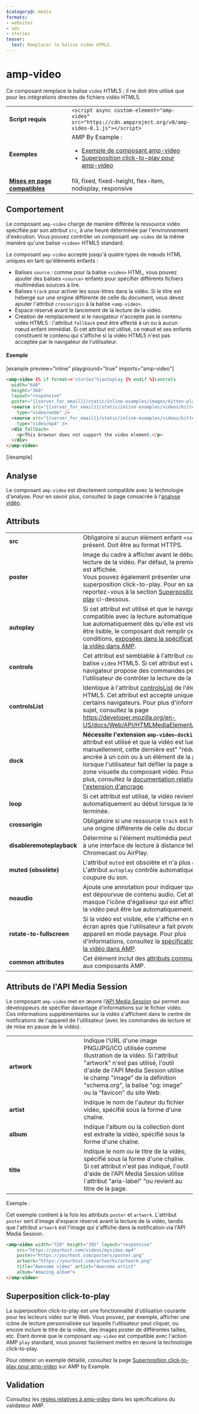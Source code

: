 ```yaml
---
$category@: media
formats:
- websites
- ads
- stories
teaser:
  text: Remplacer la balise vidéo HTML5.
---
```




<!--
       Copyright 2016 The AMP HTML Authors. All Rights Reserved.

       Licensed under the Apache License, Version 2.0 (the "License");
     you may not use this file except in compliance with the License.
     You may obtain a copy of the License at

     http://www.apache.org/licenses/LICENSE-2.0

     Unless required by applicable law or agreed to in writing, software
     distributed under the License is distributed on an "AS-IS" BASIS,
     WITHOUT WARRANTIES OR CONDITIONS OF ANY KIND, either express or implied.
     See the License for the specific language governing permissions and
     limitations under the License.
-->

# amp-video

Ce composant remplace la balise `video` HTML5 ; il ne doit être utilisé que pour les intégrations directes de fichiers vidéo HTML5.

<table>
  <tr>
    <td width="40%"><strong>Script requis</strong></td>
    <td><code>&lt;script async custom-element="amp-video" src="https://cdn.ampproject.org/v0/amp-video-0.1.js">&lt;/script></code></td>
  </tr>
  <tr>
    <td width="40%"><strong>Exemples</strong></td>
    <td>AMP By Example :<ul>
      <li><a href="https://ampbyexample.com/components/amp-video/">Exemple de composant amp-video</a></li>
      <li><a href="https://ampbyexample.com/advanced/click-to-play_overlay_for_amp-video/">Superposition click-to-play pour amp-video</a></li></ul></td>
    </tr>
    <tr>
      <td class="col-fourty"><strong><a href="https://www.ampproject.org/docs/guides/responsive/control_layout.html">Mises en page compatibles</a></strong></td>
      <td>fill, fixed, fixed-height, flex-item, nodisplay, responsive</td>
    </tr>
  </table>

## Comportement

Le composant `amp-video` charge de manière différée la ressource vidéo spécifiée par son attribut `src`, à une heure déterminée par l'environnement d'exécution. Vous pouvez contrôler un composant `amp-video` de la même manière qu'une balise `<video>` HTML5 standard.

Le composant `amp-video` accepte jusqu'à quatre types de nœuds HTML uniques en tant qu'éléments enfants :

* Balises `source` : comme pour la balise `<video>` HTML, vous pouvez ajouter des balises `<source>` enfants pour spécifier différents fichiers multimédias sources à lire.
* Balises `track` pour activer les sous-titres dans la vidéo. Si le titre est hébergé sur une origine différente de celle du document, vous devez ajouter l'attribut `crossorigin` à la balise `<amp-video>`.
* Espace réservé avant le lancement de la lecture de la vidéo.
* Création de remplacement si le navigateur n'accepte pas le contenu vidéo HTML5 : l'attribut `fallback` peut être affecté à un ou à aucun nœud enfant immédiat. Si cet attribut est utilisé, ce nœud et ses enfants constituent le contenu qui s'affiche si la vidéo HTML5 n'est pas acceptée par le navigateur de l'utilisateur.

#### Exemple

[example preview="inline" playground="true" imports="amp-video"]
```html
<amp-video {% if format=='stories'%}autoplay {% endif %}controls
  width="640"
  height="360"
  layout="responsive"
  poster="{{server_for_email}}/static/inline-examples/images/kitten-playing.png">
  <source src="{{server_for_email}}/static/inline-examples/videos/kitten-playing.webm"
    type="video/webm" />
  <source src="{{server_for_email}}/static/inline-examples/videos/kitten-playing.mp4"
    type="video/mp4" />
  <div fallback>
    <p>This browser does not support the video element.</p>
  </div>
</amp-video>
```
[/example]

## Analyse

Le composant `amp-video` est directement compatible avec la technologie d'analyse. Pour en savoir plus, consultez la page consacrée à l'[analyse vidéo](https://github.com/ampproject/amphtml/blob/master/extensions/amp-analytics/amp-video-analytics.md).

## Attributs

<table>
  <tr>
    <td width="40%"><strong>src</strong></td>
    <td>Obligatoire si aucun élément enfant <code>&lt;source&gt;</code> n'est présent. Doit être au format HTTPS.</td>
  </tr>
  <tr>
    <td width="40%"><strong>poster</strong></td>
    <td>Image du cadre à afficher avant le début de la lecture de la vidéo. Par défaut, la première image est affichée.
      <br>
        Vous pouvez également présenter une superposition click-to-play. Pour en savoir plus, reportez-vous à la section <a href="#click-to-play-overlay">Superposition click-to-play</a> ci-dessous.</td>
      </tr>
      <tr>
        <td width="40%"><strong>autoplay</strong></td>
        <td>Si cet attribut est utilisé et que le navigateur est compatible avec la lecture automatique, la vidéo est lue automatiquement dès qu'elle est visible. Pour être lisible, le composant doit remplir certaines conditions, <a href="https://github.com/ampproject/amphtml/blob/master/spec/amp-video-interface.md#autoplay">exposées dans la spécification relative à la vidéo dans AMP</a>.</td>
      </tr>
      <tr>
        <td width="40%"><strong>controls</strong></td>
        <td>Cet attribut est semblable à l'attribut <code>controls</code> de la balise <code>video</code> HTML5. Si cet attribut est utilisé, le navigateur propose des commandes permettant à l'utilisateur de contrôler la lecture de la vidéo.</td>
      </tr>
      <tr>
        <td width="40%"><strong>controlsList</strong></td>
        <td>Identique à l'attribut <a href="https://developer.mozilla.org/en-US/docs/Web/API/HTMLMediaElement/controlsList">controlsList</a> de l'élément vidéo HTML5. Cet attribut est accepté uniquement par certains navigateurs. Pour plus d'informations à ce sujet, consultez la page <a href="https://developer.mozilla.org/en-US/docs/Web/API/HTMLMediaElement/controlsList">https://developer.mozilla.org/en-US/docs/Web/API/HTMLMediaElement/controlsList</a>.</td>
      </tr>
      <tr>
        <td width="40%"><strong>dock</strong></td>
        <td><strong>Nécessite l'extension <code>amp-video-docking</code>.</strong> Si cet attribut est utilisé et que la vidéo est lue manuellement, cette dernière est" "réduite" et ancrée à un coin ou à un élément de la page lorsque l'utilisateur fait défiler la page au-delà la zone visuelle du composant vidéo.
            Pour en savoir plus, consultez la <a href="https://github.com/ampproject/amphtml/blob/master/extensions/amp-video-docking/amp-video-docking.md">documentation relative à l'extension d'ancrage</a>.</td>
        </tr>
        <tr>
          <td width="40%"><strong>loop</strong></td>
          <td>Si cet attribut est utilisé, la vidéo revient automatiquement au début lorsque la lecture est terminée.</td>
        </tr>
        <tr>
          <td width="40%"><strong>crossorigin</strong></td>
          <td>Obligatoire si une ressource <code>track</code> est hébergée sur une origine différente de celle du document.</td>
        </tr>
        <tr>
          <td width="40%"><strong>disableremoteplayback</strong></td>
          <td>Détermine si l'élément multimédia peut être associé à une interface de lecture à distance telle que Chromecast ou AirPlay.</td>
        </tr>
        <tr>
          <td width="40%"><strong>muted (obsolète)</strong></td>
          <td>L'attribut <code>muted</code> est obsolète et n'a plus aucun effet. L'attribut <code>autoplay</code> contrôle automatiquement la coupure du son.</td>
        </tr>
        <tr>
          <td width="40%"><strong>noaudio</strong></td>
          <td>Ajoute une annotation pour indiquer que la vidéo est dépourvue de contenu audio. Cet attribut masque l'icône d'égaliseur qui est affichée lorsque la vidéo peut être lue automatiquement.</td>
        </tr>
        <tr>
          <td width="40%"><strong>rotate-to-fullscreen</strong></td>
          <td>Si la vidéo est visible, elle s'affiche en mode plein écran après que l'utilisateur a fait pivoter son appareil en mode paysage. Pour plus d'informations, consultez la <a href="https://github.com/ampproject/amphtml/blob/master/spec/amp-video-interface.md#rotate-to-fullscreen">spécification relative à la vidéo dans AMP</a>.</td>
        </tr>
        <tr>
          <td width="40%"><strong>common attributes</strong></td>
          <td>Cet élément inclut des <a href="https://www.ampproject.org/docs/reference/common_attributes">attributs communs</a> étendus aux composants AMP.</td>
        </tr>
      </table>

## Attributs de l'API Media Session

Le composant `amp-video` met en œuvre l'[API Media Session](https://developers.google.com/web/updates/2017/02/media-session) qui permet aux développeurs de spécifier davantage d'informations sur le fichier vidéo. Ces informations supplémentaires sur la vidéo s'affichent dans le centre de notifications de l'appareil de l'utilisateur (avec les commandes de lecture et de mise en pause de la vidéo).

<table>
  <tr>
    <td width="40%"><strong>artwork</strong></td>
    <td>Indique l'URL d'une image PNG/JPG/ICO utilisée comme illustration de la vidéo. Si l'attribut "artwork" n'est pas utilisé, l'outil d'aide de l'API Media Session utilise le champ "image" de la définition "schema.org", la balise "og: image" ou la "favicon" du site Web.</td>
  </tr>
  <tr>
    <td width="40%"><strong>artist</strong></td>
    <td>Indique le nom de l'auteur du fichier vidéo, spécifié sous la forme d'une chaîne.</td>
  </tr>
  <tr>
    <td width="40%"><strong>album</strong></td>
    <td>Indique l'album ou la collection dont est extraite la vidéo, spécifié sous la forme d'une chaîne.</td>
  </tr>
  <tr>
    <td width="40%"><strong>title</strong></td>
    <td>Indique le nom ou le titre de la vidéo, spécifié sous la forme d'une chaîne. Si cet attribut n'est pas indiqué, l'outil d'aide de l'API Media Session utilise l'attribut "aria-label" "ou revient au titre de la page.</td>
  </tr>
</table>

Exemple :

Cet exemple contient à la fois les attributs `poster` et `artwork`. L'attribut `poster` sert d'image d'espace réservé avant la lecture de la vidéo, tandis que l'attribut `artwork` est l'image qui s'affiche dans la notification via l'API Media Session.

```html
<amp-video width="720" height="305" layout="responsive"
    src="https://yourhost.com/videos/myvideo.mp4"
    poster="https://yourhost.com/posters/poster.png"
    artwork="https://yourhost.com/artworks/artwork.png"
    title="Awesome video" artist="Awesome artist"
    album="Amazing album">
</amp-video>
```

## Superposition click-to-play

La superposition click-to-play est une fonctionnalité d'utilisation courante pour les lecteurs vidéo sur le Web.  Vous pouvez, par exemple, afficher une icône de lecture personnalisée sur laquelle l'utilisateur peut cliquer, ou encore inclure le titre de la vidéo, des images poster de différentes tailles, etc.  Étant donné que le composant `amp-video` est compatible avec l'action AMP `play` standard, vous pouvez facilement mettre en œuvre la technologie click-to-play.

Pour obtenir un exemple détaillé, consultez la page [Superposition click-to-play pour amp-video](https://ampbyexample.com/advanced/click-to-play_overlay_for_amp-video/) sur AMP by Example.

## Validation

Consultez les [règles relatives à amp-video](https://github.com/ampproject/amphtml/blob/master/validator/validator-main.protoascii) dans les spécifications du validateur AMP.
